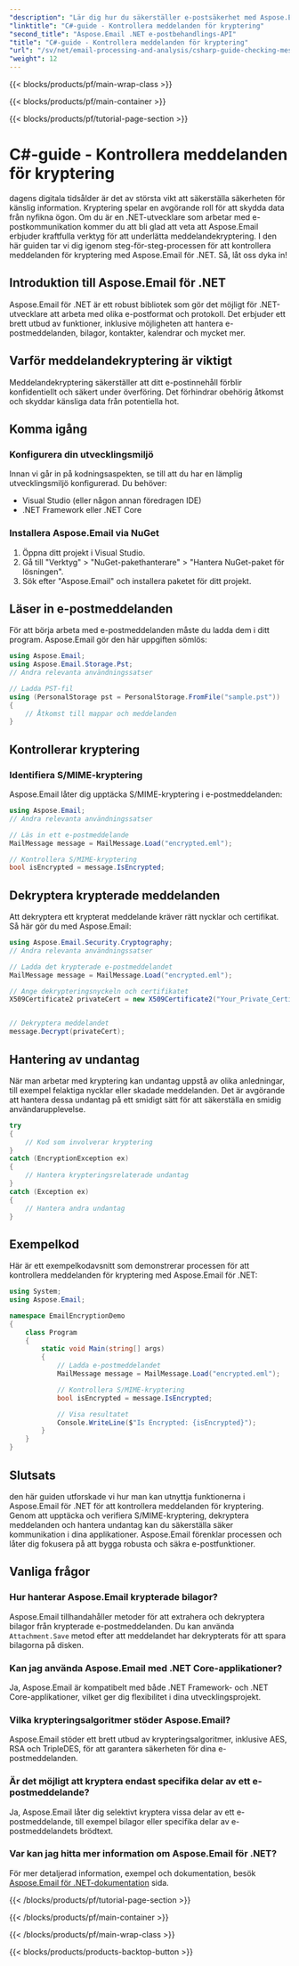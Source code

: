 ```yaml
---
"description": "Lär dig hur du säkerställer e-postsäkerhet med Aspose.Email för .NET. Kontrollera kryptering, dekryptera meddelanden och mer."
"linktitle": "C#-guide - Kontrollera meddelanden för kryptering"
"second_title": "Aspose.Email .NET e-postbehandlings-API"
"title": "C#-guide - Kontrollera meddelanden för kryptering"
"url": "/sv/net/email-processing-and-analysis/csharp-guide-checking-messages-for-encryption/"
"weight": 12
---
```


{{< blocks/products/pf/main-wrap-class >}}

{{< blocks/products/pf/main-container >}}

{{< blocks/products/pf/tutorial-page-section >}}

# C#-guide - Kontrollera meddelanden för kryptering


dagens digitala tidsålder är det av största vikt att säkerställa säkerheten för känslig information. Kryptering spelar en avgörande roll för att skydda data från nyfikna ögon. Om du är en .NET-utvecklare som arbetar med e-postkommunikation kommer du att bli glad att veta att Aspose.Email erbjuder kraftfulla verktyg för att underlätta meddelandekryptering. I den här guiden tar vi dig igenom steg-för-steg-processen för att kontrollera meddelanden för kryptering med Aspose.Email för .NET. Så, låt oss dyka in!

## Introduktion till Aspose.Email för .NET

Aspose.Email för .NET är ett robust bibliotek som gör det möjligt för .NET-utvecklare att arbeta med olika e-postformat och protokoll. Det erbjuder ett brett utbud av funktioner, inklusive möjligheten att hantera e-postmeddelanden, bilagor, kontakter, kalendrar och mycket mer.

## Varför meddelandekryptering är viktigt

Meddelandekryptering säkerställer att ditt e-postinnehåll förblir konfidentiellt och säkert under överföring. Det förhindrar obehörig åtkomst och skyddar känsliga data från potentiella hot.

## Komma igång

### Konfigurera din utvecklingsmiljö

Innan vi går in på kodningsaspekten, se till att du har en lämplig utvecklingsmiljö konfigurerad. Du behöver:

- Visual Studio (eller någon annan föredragen IDE)
- .NET Framework eller .NET Core

### Installera Aspose.Email via NuGet

1. Öppna ditt projekt i Visual Studio.
2. Gå till "Verktyg" > "NuGet-pakethanterare" > "Hantera NuGet-paket för lösningen".
3. Sök efter "Aspose.Email" och installera paketet för ditt projekt.

## Läser in e-postmeddelanden

För att börja arbeta med e-postmeddelanden måste du ladda dem i ditt program. Aspose.Email gör den här uppgiften sömlös:

```csharp
using Aspose.Email;
using Aspose.Email.Storage.Pst;
// Andra relevanta användningssatser

// Ladda PST-fil
using (PersonalStorage pst = PersonalStorage.FromFile("sample.pst"))
{
    // Åtkomst till mappar och meddelanden
}
```

## Kontrollerar kryptering

### Identifiera S/MIME-kryptering

Aspose.Email låter dig upptäcka S/MIME-kryptering i e-postmeddelanden:

```csharp
using Aspose.Email;
// Andra relevanta användningssatser

// Läs in ett e-postmeddelande
MailMessage message = MailMessage.Load("encrypted.eml");

// Kontrollera S/MIME-kryptering
bool isEncrypted = message.IsEncrypted;
```

## Dekryptera krypterade meddelanden

Att dekryptera ett krypterat meddelande kräver rätt nycklar och certifikat. Så här gör du med Aspose.Email:

```csharp
using Aspose.Email.Security.Cryptography;
// Andra relevanta användningssatser

// Ladda det krypterade e-postmeddelandet
MailMessage message = MailMessage.Load("encrypted.eml");

// Ange dekrypteringsnyckeln och certifikatet
X509Certificate2 privateCert = new X509Certificate2("Your_Private_Certificate_File" );


// Dekryptera meddelandet
message.Decrypt(privateCert);
```

## Hantering av undantag

När man arbetar med kryptering kan undantag uppstå av olika anledningar, till exempel felaktiga nycklar eller skadade meddelanden. Det är avgörande att hantera dessa undantag på ett smidigt sätt för att säkerställa en smidig användarupplevelse.

```csharp
try
{
    // Kod som involverar kryptering
}
catch (EncryptionException ex)
{
    // Hantera krypteringsrelaterade undantag
}
catch (Exception ex)
{
    // Hantera andra undantag
}
```

## Exempelkod

Här är ett exempelkodavsnitt som demonstrerar processen för att kontrollera meddelanden för kryptering med Aspose.Email för .NET:

```csharp
using System;
using Aspose.Email;

namespace EmailEncryptionDemo
{
    class Program
    {
        static void Main(string[] args)
        {
            // Ladda e-postmeddelandet
            MailMessage message = MailMessage.Load("encrypted.eml");

            // Kontrollera S/MIME-kryptering
            bool isEncrypted = message.IsEncrypted;

            // Visa resultatet
            Console.WriteLine($"Is Encrypted: {isEncrypted}");
        }
    }
}
```

## Slutsats

den här guiden utforskade vi hur man kan utnyttja funktionerna i Aspose.Email för .NET för att kontrollera meddelanden för kryptering. Genom att upptäcka och verifiera S/MIME-kryptering, dekryptera meddelanden och hantera undantag kan du säkerställa säker kommunikation i dina applikationer. Aspose.Email förenklar processen och låter dig fokusera på att bygga robusta och säkra e-postfunktioner.

## Vanliga frågor

### Hur hanterar Aspose.Email krypterade bilagor?

Aspose.Email tillhandahåller metoder för att extrahera och dekryptera bilagor från krypterade e-postmeddelanden. Du kan använda `Attachment.Save` metod efter att meddelandet har dekrypterats för att spara bilagorna på disken.

### Kan jag använda Aspose.Email med .NET Core-applikationer?

Ja, Aspose.Email är kompatibelt med både .NET Framework- och .NET Core-applikationer, vilket ger dig flexibilitet i dina utvecklingsprojekt.

### Vilka krypteringsalgoritmer stöder Aspose.Email?

Aspose.Email stöder ett brett utbud av krypteringsalgoritmer, inklusive AES, RSA och TripleDES, för att garantera säkerheten för dina e-postmeddelanden.

### Är det möjligt att kryptera endast specifika delar av ett e-postmeddelande?

Ja, Aspose.Email låter dig selektivt kryptera vissa delar av ett e-postmeddelande, till exempel bilagor eller specifika delar av e-postmeddelandets brödtext.

### Var kan jag hitta mer information om Aspose.Email för .NET?

För mer detaljerad information, exempel och dokumentation, besök [Aspose.Email för .NET-dokumentation](https://reference.aspose.com/email/net) sida.

{{< /blocks/products/pf/tutorial-page-section >}}

{{< /blocks/products/pf/main-container >}}

{{< /blocks/products/pf/main-wrap-class >}}

{{< blocks/products/products-backtop-button >}}